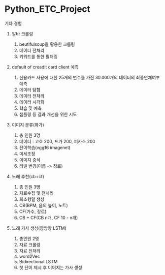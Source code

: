 # Python_ETC_Project
기타 경험


1. 알바 크롤링

    1. beutifulsoup을 활용한 크롤링
    2. 데이터 전처리
    3. 키워드를 통한 필터링

2. default of creadit card client 예측

    1. 신용카드 사용에 대한 25개의 변수를 가진 30.000개의 데이터의 최종연체여부 예측
    2. 데이터 탐험
    3. 데이터 전처리
    4. 데이터 시각화
    5. 학습 및 예측
    6. 샘플링 등 결과 개선을 위한 시도
    
3. 이미지 분류(화가)

    1. 총 인원 3명
    2. 데이터 : 고흐 200, 드가 200, 피카소 200
    3. 전이학습(vgg16 imagenet)
    4. 미세조정
    5. 이미지 증식
    6. 라벨 변경(이름 -> 장르)

4. 노래 추천(cb+cf)

    1. 총 인원 3명
    2. 자료수집 및 전처리
    3. 희소행렬 생성
    4. CB(BPM, 음의 높이, 노트)
    5. CF(가수, 장르)
    6. CB + CF(CB n개, CF 10 - n개)

5. 노래 가사 생성(양방향 LSTM)

    1. 총인원 2명
    2. 자료 크롤링
    3. 자료 전처리
    4. word2Vec
    5. Bidirectional LSTM
    6. 첫 단어 제시 후 이어지는 가사 생성
